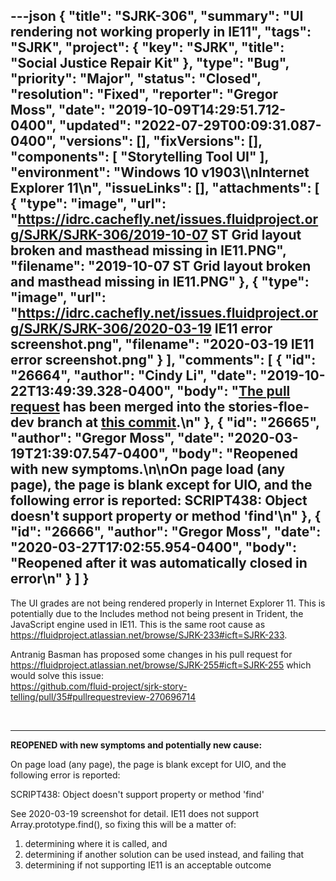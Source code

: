 ---json
{
  "title": "SJRK-306",
  "summary": "UI rendering not working properly in IE11",
  "tags": "SJRK",
  "project": {
    "key": "SJRK",
    "title": "Social Justice Repair Kit"
  },
  "type": "Bug",
  "priority": "Major",
  "status": "Closed",
  "resolution": "Fixed",
  "reporter": "Gregor Moss",
  "date": "2019-10-09T14:29:51.712-0400",
  "updated": "2022-07-29T00:09:31.087-0400",
  "versions": [],
  "fixVersions": [],
  "components": [
    "Storytelling Tool UI"
  ],
  "environment": "Windows 10 v1903\\\nInternet Explorer 11\n",
  "issueLinks": [],
  "attachments": [
    {
      "type": "image",
      "url": "https://idrc.cachefly.net/issues.fluidproject.org/SJRK/SJRK-306/2019-10-07 ST Grid layout broken and masthead missing in IE11.PNG",
      "filename": "2019-10-07 ST Grid layout broken and masthead missing in IE11.PNG"
    },
    {
      "type": "image",
      "url": "https://idrc.cachefly.net/issues.fluidproject.org/SJRK/SJRK-306/2020-03-19 IE11 error screenshot.png",
      "filename": "2020-03-19 IE11 error screenshot.png"
    }
  ],
  "comments": [
    {
      "id": "26664",
      "author": "Cindy Li",
      "date": "2019-10-22T13:49:39.328-0400",
      "body": "[The pull request](https://github.com/fluid-project/sjrk-story-telling/pull/46) has been merged into the stories-floe-dev branch at [this commit](https://github.com/fluid-project/sjrk-story-telling/commit/dfa89cc9da25016b86c55c7f34cf7f4ee6fed92a).\n"
    },
    {
      "id": "26665",
      "author": "Gregor Moss",
      "date": "2020-03-19T21:39:07.547-0400",
      "body": "Reopened with new symptoms.\n\nOn page load (any page), the page is blank except for UIO, and the following error is reported: SCRIPT438: Object doesn't support property or method 'find'\n"
    },
    {
      "id": "26666",
      "author": "Gregor Moss",
      "date": "2020-03-27T17:02:55.954-0400",
      "body": "Reopened after it was automatically closed in error\n"
    }
  ]
}
---
The UI grades are not being rendered properly in Internet Explorer 11. This is potentially due to the Includes method not being present in Trident, the JavaScript engine used in IE11. This is the same root cause as <https://fluidproject.atlassian.net/browse/SJRK-233#icft=SJRK-233>.

Antranig Basman has proposed some changes in his pull request for <https://fluidproject.atlassian.net/browse/SJRK-255#icft=SJRK-255> which would solve this issue:\
<https://github.com/fluid-project/sjrk-story-telling/pull/35#pullrequestreview-270696714>

 

***

**REOPENED with new symptoms and potentially new cause:**

On page load (any page), the page is blank except for UIO, and the following error is reported:

SCRIPT438: Object doesn't support property or method 'find'

See 2020-03-19 screenshot for detail. IE11 does not support Array.prototype.find(), so fixing this will be a matter of:

1. determining where it is called, and
2. determining if another solution can be used instead, and failing that
3. determining if not supporting IE11 is an acceptable outcome

        
